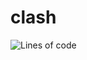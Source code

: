 # clash
![Lines of code](https://img.shields.io/tokei/lines/github/boardgamers/clash?label=lines%20of%20code)